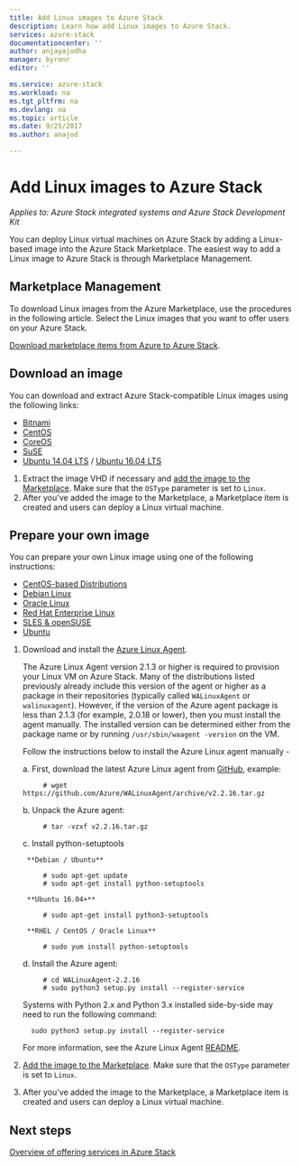 ```yaml
---
title: Add Linux images to Azure Stack
description: Learn how add Linux images to Azure Stack.
services: azure-stack
documentationcenter: ''
author: anjayajodha
manager: byronr
editor: ''

ms.service: azure-stack
ms.workload: na
ms.tgt_pltfrm: na
ms.devlang: na
ms.topic: article
ms.date: 9/25/2017
ms.author: anajod

---
```

# Add Linux images to Azure Stack

*Applies to: Azure Stack integrated systems and Azure Stack Development Kit* 

You can deploy Linux virtual machines on Azure Stack by adding a Linux-based image into the Azure Stack Marketplace. The easiest way to add a Linux image to Azure Stack is through Marketplace Management.

## Marketplace Management

To download Linux images from the Azure Marketplace, use the procedures in the following article. Select the Linux images that you want to offer users on your Azure Stack.

[Download marketplace items from Azure to Azure Stack](azure-stack-download-azure-marketplace-item.md).

## Download an image

You can download and extract Azure Stack-compatible Linux images using the following links:


   * [Bitnami](https://bitnami.com/azure-stack)
   * [CentOS](http://olstacks.cloudapp.net/latest/)
   * [CoreOS](https://stable.release.core-os.net/amd64-usr/current/coreos_production_azure_image.vhd.bz2)
   * [SuSE](https://download.suse.com/Download?buildid=VCFi7y7MsFQ~)
   * [Ubuntu 14.04 LTS](https://partner-images.canonical.com/azure/azure_stack/) / [Ubuntu 16.04 LTS](http://cloud-images.ubuntu.com/releases/xenial/release/ubuntu-16.04-server-cloudimg-amd64-disk1.vhd.zip)

1. Extract the image VHD if necessary and [add the image to the Marketplace](azure-stack-add-vm-image.md). Make sure that the `OSType` parameter is set to `Linux`.
2. After you've added the image to the Marketplace, a Marketplace item is created and users can deploy a Linux virtual machine.

## Prepare your own image

You can prepare your own Linux image using one of the following instructions:
   
   * [CentOS-based Distributions](../virtual-machines/linux/create-upload-centos.md?toc=%2fazure%2fvirtual-machines%2flinux%2ftoc.json)
   * [Debian Linux](../virtual-machines/linux/debian-create-upload-vhd.md?toc=%2fazure%2fvirtual-machines%2flinux%2ftoc.json)
   * [Oracle Linux](../virtual-machines/linux/oracle-create-upload-vhd.md?toc=%2fazure%2fvirtual-machines%2flinux%2ftoc.json)
   * [Red Hat Enterprise Linux](../virtual-machines/linux/redhat-create-upload-vhd.md?toc=%2fazure%2fvirtual-machines%2flinux%2ftoc.json)
   * [SLES & openSUSE](../virtual-machines/linux/suse-create-upload-vhd.md?toc=%2fazure%2fvirtual-machines%2flinux%2ftoc.json)
   * [Ubuntu](../virtual-machines/linux/create-upload-ubuntu.md?toc=%2fazure%2fvirtual-machines%2flinux%2ftoc.json)

1. Download and install the [Azure Linux Agent](https://github.com/Azure/WALinuxAgent/).
   
    The Azure Linux Agent version 2.1.3 or higher is required to provision your Linux VM on Azure Stack. Many of the distributions listed previously already include this version of the agent or higher as a package in their repositories (typically called `WALinuxAgent` or `walinuxagent`). However, if the version of the Azure agent package is less than 2.1.3 (for example, 2.0.18 or lower), then you must install the agent manually. The installed version can be determined either from the package name or by running `/usr/sbin/waagent -version` on the VM.
   
    Follow the instructions below to install the Azure Linux agent manually -
   
   a. First, download the latest Azure Linux agent from [GitHub](https://github.com/Azure/WALinuxAgent/releases), example:
     
            # wget https://github.com/Azure/WALinuxAgent/archive/v2.2.16.tar.gz
   b. Unpack the Azure agent:
     
            # tar -vzxf v2.2.16.tar.gz
   c. Install python-setuptools
     
        **Debian / Ubuntu**
     
            # sudo apt-get update
            # sudo apt-get install python-setuptools
     
        **Ubuntu 16.04+**
     
            # sudo apt-get install python3-setuptools
     
        **RHEL / CentOS / Oracle Linux**
     
            # sudo yum install python-setuptools
   d. Install the Azure agent:
     
            # cd WALinuxAgent-2.2.16
            # sudo python3 setup.py install --register-service
     
     Systems with Python 2.x and Python 3.x installed side-by-side may need to run the following command:
     
         sudo python3 setup.py install --register-service
     For more information, see the Azure Linux Agent [README](https://github.com/Azure/WALinuxAgent/blob/master/README.md).
2. [Add the image to the Marketplace](azure-stack-add-vm-image.md). Make sure that the `OSType` parameter is set to `Linux`.
3. After you've added the image to the Marketplace, a Marketplace item is created and users can deploy a Linux virtual machine.

## Next steps
[Overview of offering services in Azure Stack](azure-stack-offer-services-overview.md)

